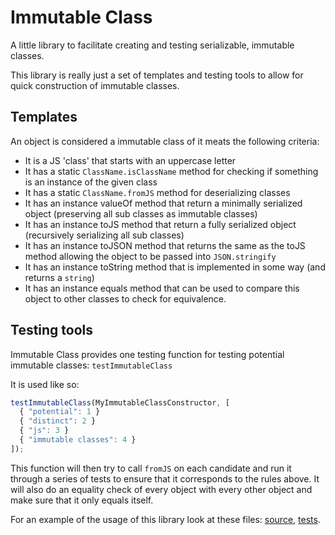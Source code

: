# Immutable Class

A little library to facilitate creating and testing serializable, immutable classes.

This library is really just a set of templates and testing tools to allow for quick construction of immutable classes.

## Templates

An object is considered a immutable class of it meats the following criteria:

- It is a JS 'class' that starts with an uppercase letter
- It has a static ```ClassName.isClassName``` method for checking if something is an instance of the given class
- It has a static ```ClassName.fromJS``` method for deserializing classes
- It has an instance valueOf method that return a minimally serialized object (preserving all sub classes as immutable classes)
- It has an instance toJS method that return a fully serialized object (recursively serializing all sub classes)
- It has an instance toJSON method that returns the same as the toJS method allowing the object to be passed into `JSON.stringify`
- It has an instance toString method that is implemented in some way (and returns a `string`)
- It has an instance equals method that can be used to compare this object to other classes to check for equivalence.

## Testing tools

Immutable Class provides one testing function for testing potential immutable classes: `testImmutableClass`

It is used like so:

```javascript
testImmutableClass(MyImmutableClassConstructor, [
  { "potential": 1 }
  { "distinct": 2 }
  { "js": 3 }
  { "immutable classes": 4 }
]);
```

This function will then try to call `fromJS` on each candidate and run it through a series of tests to ensure that it
corresponds to the rules above. It will also do an equality check of every object with every other object and make sure
that it only equals itself.

For an example of the usage of this library look at these files: [source](https://github.com/implyio/chronoshift/blob/master/src/duration.ts), [tests](https://github.com/implyio/chronoshift/blob/master/test/duration.mocha.ts).
